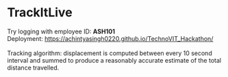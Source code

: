 # TrackItLive
Try logging with employee ID: <B>ASH101</B>
<br>Deployment: https://achintyasingh0220.github.io/TechnoVIT_Hackathon/
<br><br>
Tracking algorithm: displacement is computed between every 10 second interval and summed to produce a reasonably accurate estimate of the total distance travelled.
